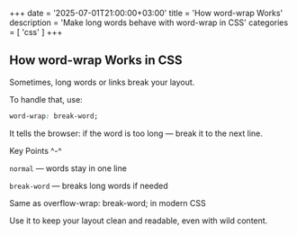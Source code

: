 +++
date = '2025-07-01T21:00:00+03:00'
title = 'How word-wrap Works'
description = 'Make long words behave with word-wrap in CSS'
categories = [ 'css' ]
+++

## How word-wrap Works in CSS

Sometimes, long words or links break your layout.

To handle that, use:

```css
word-wrap: break-word;
```

It tells the browser: if the word is too long — break it to the next line.

Key Points ^-^

`normal` — words stay in one line

`break-word` — breaks long words if needed

Same as overflow-wrap: break-word; in modern CSS

Use it to keep your layout clean and readable, even with wild content.